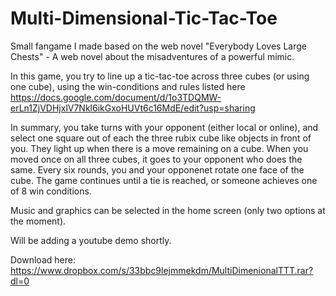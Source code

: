 # Multi-Dimensional-Tic-Tac-Toe

Small fangame I made based on the web novel "Everybody Loves Large Chests" - A web novel about the misadventures of a powerful mimic.

In this game, you try to line up a tic-tac-toe across three cubes (or using one cube), using the win-conditions and rules listed here https://docs.google.com/document/d/1o3TDQMW-erLn1ZjVDHjxlV7Nkl6ikGxoHUVt6c16MdE/edit?usp=sharing

In summary, you take turns with your opponent (either local or online), and select one square out of each the three rubix cube like objects in front of you. They light up when there is a move remaining on a cube. When you moved once on all three cubes, it goes to your opponent who does the same. Every six rounds, you and your opponenet rotate one face of the cube. The game continues until a tie is reached, or someone achieves one of 8 win conditions. 

Music and graphics can be selected in the home screen (only two options at the moment). 

Will be adding a youtube demo shortly.

Download here:
https://www.dropbox.com/s/33bbc9lejmmekdm/MultiDimenionalTTT.rar?dl=0
